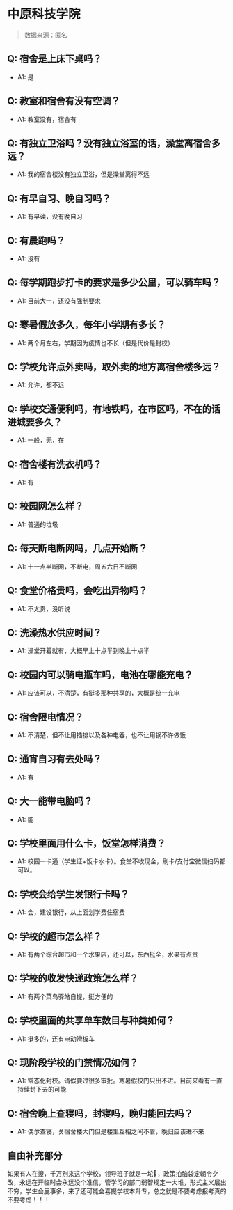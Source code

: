 # 中原科技学院

> 数据来源：匿名

## Q: 宿舍是上床下桌吗？

- A1: 是

## Q: 教室和宿舍有没有空调？

- A1: 教室没有，宿舍有

## Q: 有独立卫浴吗？没有独立浴室的话，澡堂离宿舍多远？

- A1: 我的宿舍楼没有独立卫浴，但是澡堂离得不远

## Q: 有早自习、晚自习吗？

- A1: 有早读，没有晚自习

## Q: 有晨跑吗？

- A1: 没有

## Q: 每学期跑步打卡的要求是多少公里，可以骑车吗？

- A1: 目前大一，还没有强制要求

## Q: 寒暑假放多久，每年小学期有多长？

- A1: 两个月左右，学期因为疫情也不长（但是代价是封校）

## Q: 学校允许点外卖吗，取外卖的地方离宿舍楼多远？

- A1: 允许，都不远

## Q: 学校交通便利吗，有地铁吗，在市区吗，不在的话进城要多久？

- A1: 一般，无，在

## Q: 宿舍楼有洗衣机吗？

- A1: 有

## Q: 校园网怎么样？

- A1: 普通的垃圾

## Q: 每天断电断网吗，几点开始断？

- A1: 十一点半断网，不断电，周五六日不断网

## Q: 食堂价格贵吗，会吃出异物吗？

- A1: 不太贵，没听说

## Q: 洗澡热水供应时间？

- A1: 澡堂开着就有，大概早上十点半到晚上十点半

## Q: 校园内可以骑电瓶车吗，电池在哪能充电？

- A1: 应该可以，不清楚，有挺多那种共享的，大概是统一充电

## Q: 宿舍限电情况？

- A1: 不清楚，但不让用插排以及各种电器，也不让用锅不许做饭

## Q: 通宵自习有去处吗？

- A1: 有

## Q: 大一能带电脑吗？

- A1: 能

## Q: 学校里面用什么卡，饭堂怎样消费？

- A1: 校园一卡通（学生证+饭卡水卡）。食堂不收现金，刷卡/支付宝微信扫码都可以。

## Q: 学校会给学生发银行卡吗？

- A1: 会，建设银行，从上面划学费住宿费

## Q: 学校的超市怎么样？

- A1: 有两个综合超市和一个水果店，还可以，东西挺全，水果有点贵

## Q: 学校的收发快递政策怎么样？

- A1: 有两个菜鸟驿站自提，挺方便的

## Q: 学校里面的共享单车数目与种类如何？

- A1: 挺多的，还有电动滑板车

## Q: 现阶段学校的门禁情况如何？

- A1: 常态化封校。请假要过很多审批。寒暑假校门只出不进。目前来看有一直持续封下去的可能

## Q: 宿舍晚上查寝吗，封寝吗，晚归能回去吗？

- A1: 偶尔查寝，关宿舍楼大门但是楼里互相之间不管，晚归应该进不来

## 自由补充部分

如果有人在搜，千万别来这个学校，领导班子就是一坨💩，政策拍脑袋定朝令夕改，永远在开临时会永远没个准信，管学习的部门弱智规定一大堆，形式主义层出不穷，学生会屁事多，来了还可能会喜提学校本升专，总之就是不要考虑报考真的不要考虑！！！